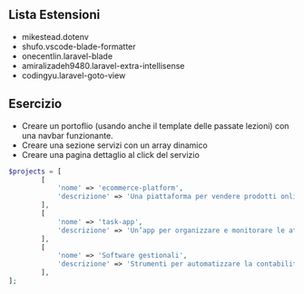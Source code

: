 ## Lista Estensioni
- mikestead.dotenv 
- shufo.vscode-blade-formatter
- onecentlin.laravel-blade
- amiralizadeh9480.laravel-extra-intellisense
- codingyu.laravel-goto-view


## Esercizio
- Creare un portoflio (usando anche il template delle passate lezioni) con una navbar funzionante.
- Creare una sezione servizi con un array dinamico
- Creare una pagina dettaglio al click del servizio

```php
$projects = [
        [
            'nome' => 'ecommerce-platform',
            'descrizione' => 'Una piattaforma per vendere prodotti online con pagamento integrato.'
        ],
        [
            'nome' => 'task-app',
            'descrizione' => 'Un’app per organizzare e monitorare le attività giornaliere.'
        ],
        [
            'nome' => 'Software gestionali',
            'descrizione' => 'Strumenti per automatizzare la contabilità e la gestione aziendale.'
        ],
];


```




